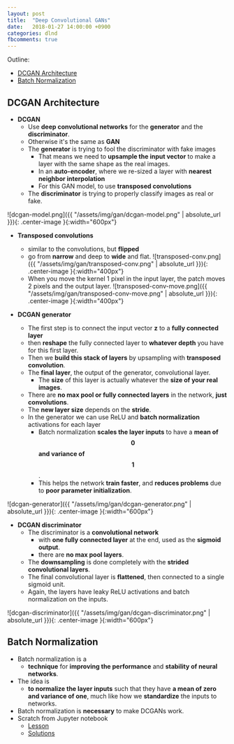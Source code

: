 ```yaml
---
layout: post
title:  "Deep Convolutional GANs"
date:   2018-01-27 14:00:00 +0900
categories: dlnd
fbcomments: true
---
```


Outline:

- [DCGAN Architecture](#dcgan-architecture)
- [Batch Normalization](#batch-normalization)


## DCGAN Architecture

* **DCGAN**
    - Use **deep convolutional networks** for the **generator** and the **discriminator**.
    - Otherwise it's the same as **GAN**
    - The **generator** is trying to fool the discriminator with fake images
        - That means we need to **upsample the input vector** to make a layer with the same shape as the real images.
        - In an **auto-encoder**, where we re-sized a layer with **nearest neighbor interpolation**
        - For this GAN model, to use **transposed convolutions**
    - The **discriminator** is trying to properly classify images as real or fake.

![dcgan-model.png]({{ "/assets/img/gan/dcgan-model.png" | absolute_url }}){: .center-image }{:width="600px"}

    
* **Transposed convolutions**
    - similar to the convolutions, but **flipped**
    - go from **narrow** and deep to **wide** and flat.
    ![transposed-conv.png]({{ "/assets/img/gan/transposed-conv.png" | absolute_url }}){: .center-image }{:width="400px"}
    - When you move the kernel 1 pixel in the input layer, the patch moves 2 pixels and the output layer.
    ![transposed-conv-move.png]({{ "/assets/img/gan/transposed-conv-move.png" | absolute_url }}){: .center-image }{:width="400px"}


* **DCGAN generator**
    - The first step is to connect the input vector **z** to a **fully connected layer**
    - then **reshape** the fully connected layer to **whatever depth** you have for this first layer.
    - Then we **build this stack of layers** by upsampling with **transposed convolution**.
    - The **final layer**, the output of the generator, convolutional layer.
        - The **size** of this layer is actually whatever the **size of your real images**.
    - There are **no max pool or fully connected layers** in the network, **just convolutions**.  
    - The **new layer size** depends on the **stride**.
    - In the generator we can use ReLU and **batch normalization** activations for each layer
        - Batch normalization **scales the layer inputs** to have a **mean of $$0$$ and variance of $$1$$**.
        - This helps the network **train faster**, and **reduces problems** due to **poor parameter initialization**.

![dcgan-generator]({{ "/assets/img/gan/dcgan-generator.png" | absolute_url }}){: .center-image }{:width="600px"}

* **DCGAN discriminator**
    - The discriminator is a **convolutional network**
        - with **one fully connected layer** at the end, used as the **sigmoid output**.
        - there are **no max pool layers**.
    - The **downsampling** is done completely with the **strided convolutional layers**.
    - The final convolutional layer is **flattened**, then connected to a single sigmoid unit.
    - Again, the layers have leaky ReLU activations and batch normalization on the inputs.

![dcgan-discriminator]({{ "/assets/img/gan/dcgan-discriminator.png" | absolute_url }}){: .center-image }{:width="600px"}
 
 
## Batch Normalization

* Batch normalization is a 
    - **technique** for **improving the performance** and **stability of neural networks**. 
* The idea is 
    - **to normalize the layer inputs** such that they have **a mean of zero and variance of one**, much like how we **standardize** the inputs to networks. 
* Batch normalization is **necessary** to make DCGANs work. 
* Scratch from Jupyter notebook
    - [Lesson](https://github.com/byam/dlnd/blob/master/5.GenerativeAdversarialNetworks/batch-norm/Batch_Normalization_Lesson.ipynb)
    - [Solutions](https://github.com/byam/dlnd/blob/master/5.GenerativeAdversarialNetworks/batch-norm/Batch_Normalization_Solutions.ipynb)
